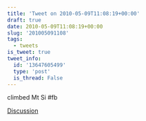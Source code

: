 ```yaml
---
title: 'Tweet on 2010-05-09T11:08:19+00:00'
draft: true
date: 2010-05-09T11:08:19+00:00
slug: '201005091108'
tags:
  - tweets
is_tweet: true
tweet_info:
  id: '13647605499'
  type: 'post'
  is_thread: False
---
```




climbed Mt Si #fb

[Discussion](https://x.com/sytelus/status/13647605499)
